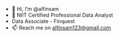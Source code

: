 - 👋 Hi, I’m @alfinsam
- 🌱 NIIT Certified Professional Data Analyst
- Data Associate - Finquest
- 📫 Reach me on alfinsam123@gmail.com 

<!---
alfinsam/alfinsam is a ✨ special ✨ repository because its `README.md` (this file) appears on your GitHub profile.
You can click the Preview link to take a look at your changes.
--->
